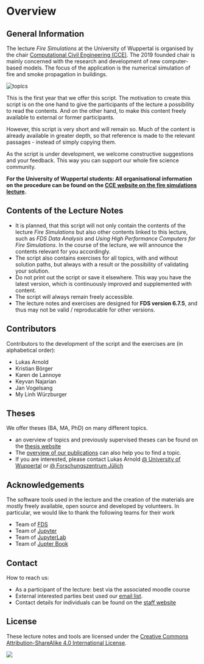 # Overview

## General Information

The lecture *Fire Simulations* at the University of Wuppertal is organised by the chair [Computational Civil Engineering (CCE)](https://cce.uni-wuppertal.de/). The 2019 founded chair is mainly concerned with the research and development of new computer-based models. The focus of the application is the numerical simulation of fire and smoke propagation in buildings.  

![topics](./figs/fire_banner.png)

This is the first year that we offer this script. The motivation to create this script is on the one hand to give the participants of the lecture a possibility to read the contents. And on the other hand, to make this content freely available to external or former participants.

However, this script is very short and will remain so. Much of the content is already available in greater depth, so that reference is made to the relevant passages - instead of simply copying them.  

As the script is under development, we welcome constructive suggestions and your feedback. This way you can support our whole fire science community.

**For the University of Wuppertal students: All organisational information on the procedure can be found on the [CCE website on the fire simulations lecture](https://cce.uni-wuppertal.de/de/lehre/numerische-brandsimulationen.html).** 

## Contents of the Lecture Notes

* It is planned, that this script will not only contain the contents of the lecture *Fire Simulations* but also other contents linked to this lecture, such as *FDS Data Analysis* and *Using High Performance Computers for Fire Simulations*. In the course of the lecture, we will announce the contents relevant for you accordingly. 
* The script also contains exercises for all topics, with and without solution paths, but always with a result or the possibility of validating your solution.
* Do not print out the script or save it elsewhere. This way you have the latest version, which is continuously improved and supplemented with content. 
* The script will always remain freely accessible.
* The lecture notes and exercises are designed for **FDS version 6.7.5**, and thus may not be valid / reproducable for other versions. 

## Contributors

Contributors to the development of the script and the exercises are (in alphabetical order):

* Lukas Arnold
* Kristian Börger
* Karen de Lannoye
* Keyvan Najarian
* Jan Vogelsang
* My Linh Würzburger

## Theses

We offer theses (BA, MA, PhD) on many different topics. 
* an overview of topics and previously supervised theses can be found on the [thesis website](https://cce.uni-wuppertal.de/index.php?id=4171&L=0)
* The [overview of our publications](https://www.fz-juelich.de/ias/ias-7/EN/AboutUs/Staff/Current/Arnold_Lukas/publication_node.html) can also help you to find a topic. 
* If you are interested, please contact Lukas Arnold [@ University of Wuppertal](https://cce.uni-wuppertal.de/en/staff.html) or [@ Forschungszentrum Jülich](https://www.fz-juelich.de/ias/ias-7/EN/AboutUs/Staff/Current/Arnold_Lukas/main.html)

## Acknowledgements

The software tools used in the lecture and the creation of the materials are mostly freely available, open source and developed by volunteers. In particular, we would like to thank the following teams for their work

* Team of [FDS](https://github.com/firemodels/fds)
* Team of [Jupyter](https://github.com/jupyter/jupyter)
* Team of [JupyterLab](https://github.com/jupyterlab)
* Team of [Jupter Book](https://github.com/jupyter/jupyter-book)


## Contact

How to reach us:
* As a participant of the lecture: best via the associated moodle course
* External interested parties best used our <a href="mailto:cce@lists.uni-wuppertal.de">email list</a>.
* Contact details for individuals can be found on the [staff website](https://cce.uni-wuppertal.de/index.php?id=4186&L=0) 


## License

These lecture notes and tools are licensed under the
[Creative Commons Attribution-ShareAlike 4.0 International License](http://creativecommons.org/licenses/by-sa/4.0/).

<img src='https://mirrors.creativecommons.org/presskit/buttons/88x31/svg/by-sa.svg' />
